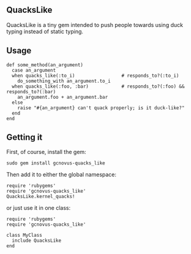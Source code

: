## QuacksLike

QuacksLike is a tiny gem intended to push people towards using duck typing instead of static typing.

## Usage

    def some_method(an_argument)
      case an_argument
      when quacks_like(:to_i)                 # responds_to?(:to_i)
        do_something_with an_argument.to_i
      when quacks_like(:foo, :bar)            # responds_to?(:foo) && responds_to?(:bar)
        an_argument.foo + an_argument.bar
      else
        raise "#{an_argument} can't quack properly; is it duck-like?"
      end
    end
    
## Getting it

First, of course, install the gem:

    sudo gem install gcnovus-quacks_like
    
Then add it to either the global namespace:

    require 'rubygems'
    require 'gcnovus-quacks_like'
    QuacksLike.kernel_quacks!
    
or just use it in one class:

    require 'rubygems'
    require 'gcnovus-quacks_like'
    
    class MyClass
      include QuacksLike
    end